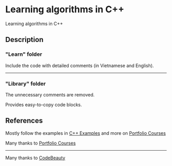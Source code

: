 # Learning algorithms in C++
Learning algorithms in C++

## Description

### "Learn" folder

Include the code with detailed comments (in Vietnamese and English).

---

### "Library" folder

The unnecessary comments are removed.

Provides easy-to-copy code blocks.

## References

Mostly follow the examples in [C++ Examples](https://www.youtube.com/playlist?list=PLA1FTfKBAEX5gcjcrTga2ld_jA-9Ww4s0) and more on [Portfolio Courses](https://www.youtube.com/@PortfolioCourses)

Many thanks to [Portfolio Courses](https://www.youtube.com/@PortfolioCourses)

---

Many thanks to [CodeBeauty](https://www.youtube.com/@CodeBeauty)
